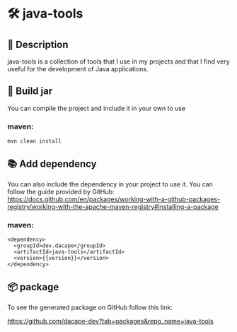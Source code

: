 # 🛠️ java-tools

## 📖 Description

java-tools is a collection of tools that I use in my projects and that I find very useful for the development of Java applications.

## 🚀 Build jar
You can compile the project and include it in your own to use

### maven:

```
mvn clean install
```

## 📚 Add dependency
You can also include the dependency in your project to use it. You can follow the guide provided by GitHub:
https://docs.github.com/en/packages/working-with-a-github-packages-registry/working-with-the-apache-maven-registry#installing-a-package

### maven:

```
<dependency>
  <groupId>dev.dacape</groupId>
  <artifactId>java-tools</artifactId>
  <version>{{version}}</version>
</dependency>
```

## 📦 package
To see the generated package on GitHub follow this link:

https://github.com/dacape-dev?tab=packages&repo_name=java-tools


